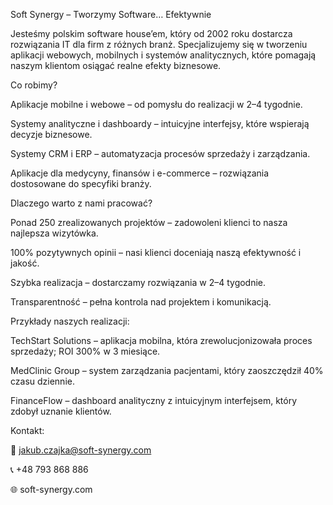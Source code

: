 Soft Synergy – Tworzymy Software… Efektywnie

Jesteśmy polskim software house’em, który od 2002 roku dostarcza rozwiązania IT dla firm z różnych branż. Specjalizujemy się w tworzeniu aplikacji webowych, mobilnych i systemów analitycznych, które pomagają naszym klientom osiągać realne efekty biznesowe.

Co robimy?

Aplikacje mobilne i webowe – od pomysłu do realizacji w 2–4 tygodnie.

Systemy analityczne i dashboardy – intuicyjne interfejsy, które wspierają decyzje biznesowe.

Systemy CRM i ERP – automatyzacja procesów sprzedaży i zarządzania.

Aplikacje dla medycyny, finansów i e-commerce – rozwiązania dostosowane do specyfiki branży.

Dlaczego warto z nami pracować?

Ponad 250 zrealizowanych projektów – zadowoleni klienci to nasza najlepsza wizytówka.

100% pozytywnych opinii – nasi klienci doceniają naszą efektywność i jakość.

Szybka realizacja – dostarczamy rozwiązania w 2–4 tygodnie.

Transparentność – pełna kontrola nad projektem i komunikacją.

Przykłady naszych realizacji:

TechStart Solutions – aplikacja mobilna, która zrewolucjonizowała proces sprzedaży; ROI 300% w 3 miesiące.

MedClinic Group – system zarządzania pacjentami, który zaoszczędził 40% czasu dziennie.

FinanceFlow – dashboard analityczny z intuicyjnym interfejsem, który zdobył uznanie klientów.

Kontakt:

📧 jakub.czajka@soft-synergy.com

📞 +48 793 868 886

🌐 soft-synergy.com

